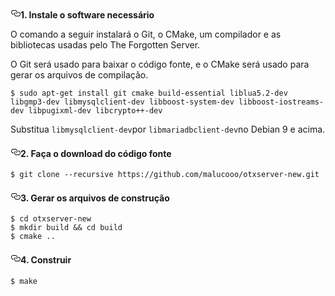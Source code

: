 <div id="wiki-body" class="mt-4 flex-auto min-width-0 gollum-markdown-content instapaper_body">
        <div class="markdown-body>
<h4>
<a id="user-content-1-install-the-required-software" class="anchor" href="#1-install-the-required-software" aria-hidden="true"><svg class="octicon octicon-link" viewBox="0 0 16 16" version="1.1" width="16" height="16" aria-hidden="true"><path fill-rule="evenodd" d="M4 9h1v1H4c-1.5 0-3-1.69-3-3.5S2.55 3 4 3h4c1.45 0 3 1.69 3 3.5 0 1.41-.91 2.72-2 3.25V8.59c.58-.45 1-1.27 1-2.09C10 5.22 8.98 4 8 4H4c-.98 0-2 1.22-2 2.5S3 9 4 9zm9-3h-1v1h1c1 0 2 1.22 2 2.5S13.98 12 13 12H9c-.98 0-2-1.22-2-2.5 0-.83.42-1.64 1-2.09V6.25c-1.09.53-2 1.84-2 3.25C6 11.31 7.55 13 9 13h4c1.45 0 3-1.69 3-3.5S14.5 6 13 6z"></path></svg></a><font style="vertical-align: inherit;"><font style="vertical-align: inherit;"><b>1. Instale o software necessário</b></font></font></h4>
<p><font style="vertical-align: inherit;"><font style="vertical-align: inherit;">O comando a seguir instalará o Git, o CMake, um compilador e as bibliotecas usadas pelo The Forgotten Server.</font></font></p>
<p><font style="vertical-align: inherit;"><font style="vertical-align: inherit;">O Git será usado para baixar o código fonte, e o CMake será usado para gerar os arquivos de compilação.</font></font></p>
<pre><code>$ sudo apt-get install git cmake build-essential liblua5.2-dev libgmp3-dev libmysqlclient-dev libboost-system-dev libboost-iostreams-dev libpugixml-dev libcrypto++-dev
</code></pre>
<p><font style="vertical-align: inherit;"><font style="vertical-align: inherit;">Substitua </font></font><code>libmysqlclient-dev</code><font style="vertical-align: inherit;"><font style="vertical-align: inherit;">por </font></font><code>libmariadbclient-dev</code><font style="vertical-align: inherit;"><font style="vertical-align: inherit;">no Debian 9 e acima.</font></font></p>
<h4>
<a id="user-content-2-download-the-source-code" class="anchor" href="#2-download-the-source-code" aria-hidden="true"><svg class="octicon octicon-link" viewBox="0 0 16 16" version="1.1" width="16" height="16" aria-hidden="true"><path fill-rule="evenodd" d="M4 9h1v1H4c-1.5 0-3-1.69-3-3.5S2.55 3 4 3h4c1.45 0 3 1.69 3 3.5 0 1.41-.91 2.72-2 3.25V8.59c.58-.45 1-1.27 1-2.09C10 5.22 8.98 4 8 4H4c-.98 0-2 1.22-2 2.5S3 9 4 9zm9-3h-1v1h1c1 0 2 1.22 2 2.5S13.98 12 13 12H9c-.98 0-2-1.22-2-2.5 0-.83.42-1.64 1-2.09V6.25c-1.09.53-2 1.84-2 3.25C6 11.31 7.55 13 9 13h4c1.45 0 3-1.69 3-3.5S14.5 6 13 6z"></path></svg></a><font style="vertical-align: inherit;"><font style="vertical-align: inherit;">2. Faça o download do código fonte</font></font></h4>
<pre><code>$ git clone --recursive https://github.com/malucooo/otxserver-new.git
</code></pre>
<h4>
<a id="user-content-3-generate-the-build-files" class="anchor" href="#3-generate-the-build-files" aria-hidden="true"><svg class="octicon octicon-link" viewBox="0 0 16 16" version="1.1" width="16" height="16" aria-hidden="true"><path fill-rule="evenodd" d="M4 9h1v1H4c-1.5 0-3-1.69-3-3.5S2.55 3 4 3h4c1.45 0 3 1.69 3 3.5 0 1.41-.91 2.72-2 3.25V8.59c.58-.45 1-1.27 1-2.09C10 5.22 8.98 4 8 4H4c-.98 0-2 1.22-2 2.5S3 9 4 9zm9-3h-1v1h1c1 0 2 1.22 2 2.5S13.98 12 13 12H9c-.98 0-2-1.22-2-2.5 0-.83.42-1.64 1-2.09V6.25c-1.09.53-2 1.84-2 3.25C6 11.31 7.55 13 9 13h4c1.45 0 3-1.69 3-3.5S14.5 6 13 6z"></path></svg></a><font style="vertical-align: inherit;"><font style="vertical-align: inherit;">3. Gerar os arquivos de construção</font></font></h4>
<pre><code>$ cd otxserver-new<font></font>
$ mkdir build &amp;&amp; cd build<font></font>
$ cmake ..<font></font>
</code></pre>
<h4>
<a id="user-content-4-build" class="anchor" href="#4-build" aria-hidden="true"><svg class="octicon octicon-link" viewBox="0 0 16 16" version="1.1" width="16" height="16" aria-hidden="true"><path fill-rule="evenodd" d="M4 9h1v1H4c-1.5 0-3-1.69-3-3.5S2.55 3 4 3h4c1.45 0 3 1.69 3 3.5 0 1.41-.91 2.72-2 3.25V8.59c.58-.45 1-1.27 1-2.09C10 5.22 8.98 4 8 4H4c-.98 0-2 1.22-2 2.5S3 9 4 9zm9-3h-1v1h1c1 0 2 1.22 2 2.5S13.98 12 13 12H9c-.98 0-2-1.22-2-2.5 0-.83.42-1.64 1-2.09V6.25c-1.09.53-2 1.84-2 3.25C6 11.31 7.55 13 9 13h4c1.45 0 3-1.69 3-3.5S14.5 6 13 6z"></path></svg></a><font style="vertical-align: inherit;"><font style="vertical-align: inherit;">4. Construir</font></font></h4>
<pre><code>$ make
</code></pre>
